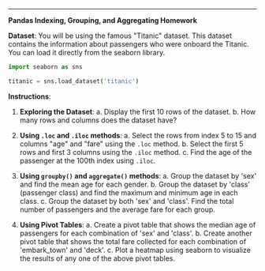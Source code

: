 

---

**Pandas Indexing, Grouping, and Aggregating Homework**

**Dataset**: You will be using the famous "Titanic" dataset. This dataset contains the information about passengers who were onboard the Titanic. You can load it directly from the seaborn library.

```python
import seaborn as sns

titanic = sns.load_dataset('titanic')
```

**Instructions**:

1. **Exploring the Dataset**:
   a. Display the first 10 rows of the dataset.
   b. How many rows and columns does the dataset have?

2. **Using `.loc` and `.iloc` methods**:
   a. Select the rows from index 5 to 15 and columns "age" and "fare" using the `.loc` method.
   b. Select the first 5 rows and first 3 columns using the `.iloc` method.
   c. Find the age of the passenger at the 100th index using `.iloc`.

3. **Using `groupby()` and `aggregate()` methods**:
   a. Group the dataset by 'sex' and find the mean age for each gender.
   b. Group the dataset by 'class' (passenger class) and find the maximum and minimum age in each class.
   c. Group the dataset by both 'sex' and 'class'. Find the total number of passengers and the average fare for each group.

4. **Using Pivot Tables**:
   a. Create a pivot table that shows the median age of passengers for each combination of 'sex' and 'class'.
   b. Create another pivot table that shows the total fare collected for each combination of 'embark_town' and 'deck'.
   c. Plot a heatmap using seaborn to visualize the results of any one of the above pivot tables.

